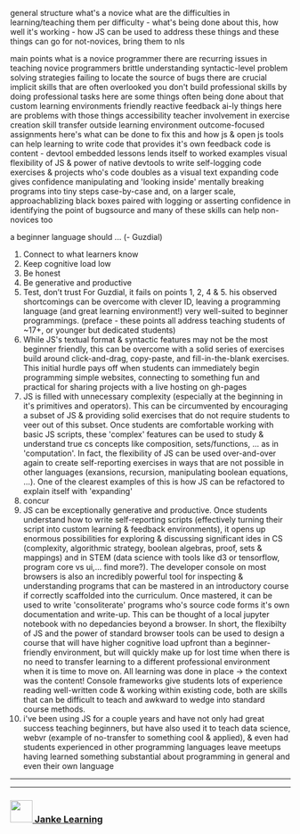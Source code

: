general structure
  what's a novice 
  what are the difficulties in learning/teaching them
    per difficulty
    - what's being done about this, how well it's working 
    - how JS can be used to address these things
  and these things can go for not-novices, bring them to nls

main points
  what is a novice programmer
  there are recurring issues in teaching novice programmers
    brittle understanding
    syntactic-level problem solving strategies
    failing to locate the source of bugs
  there are crucial implicit skills that are often overlooked
    you don't build professional skills by doing professional tasks
  here are some things often being done about that
    custom learning environments
    friendly reactive feedback
    ai-ly things
  here are problems with those things
    accessibility
    teacher involvement in exercise creation
    skill transfer outside learning environment
    outcome-focused assignments
  here's what can be done to fix this and how js & open js tools can help
    learning to write code that provides it's own feedback
    code is content - devtool embedded lessons
      lends itself to worked examples
    visual flexibility of JS & power of native devtools to
      write self-logging code
      exercises & projects who's code doubles as a visual text
    expanding code gives
      confidence manipulating and 'looking inside'
      mentally breaking programs into tiny steps
        case-by-case and, on a larger scale, approachablizing black boxes
      paired with logging or asserting
        confidence in identifying the point of bugsource
  and many of these skills can help non-novices too

a beginner language should ... (- Guzdial)
1. Connect to what learners know
2. Keep cognitive load low
3. Be honest
4. Be generative and productive
5. Test, don’t trust
For Guzdial, it fails on points 1, 2, 4 & 5. his observed shortcomings can be overcome with clever ID, leaving a programming language (and great learning environment!) very well-suited to beginner programmings. (preface - these points all address teaching students of ~17+, or younger but dedicated students)
1. While JS's textual format & syntactic features may not be the most beginner friendly, this can be overcome with a solid series of exercises build around click-and-drag, copy-paste, and fill-in-the-blank exercises. This initial hurdle pays off when students can immediately begin programming simple websites, connecting to something fun and practical for sharing projects with a live hosting on gh-pages
2. JS is filled with unnecessary complexity (especially at the beginning in it's primitives and operators).  This can be circumvented by encouraging a subset of JS & providing solid exercises that do not require students to veer out of this subset.  Once students are comfortable working with basic JS scripts, these 'complex' features can be used to study & understand true cs concepts like composition, sets/functions, ... as in 'computation'.  In fact, the flexibility of JS can be used over-and-over again to create self-reporting exercises in ways that are not possible in other languages (exansions, recursion, manipulating boolean equations, ...). One of the clearest examples of this is how JS can be refactored to explain itself with 'expanding'
3. concur
4. JS can be exceptionally generative and productive.  Once students understand how to write self-reporting scripts (effectively turning their script into custom learning & feedback environments), it opens up enormous possibilities for exploring & discussing significant ides in CS (complexity, algorithmic strategy, boolean algebras, proof, sets & mappings) and in STEM (data science with tools like d3 or tensorflow, program core vs ui,... find more?).  The developer console on most browsers is also an incredibly powerful tool for inspecting & understanding programs that can be mastered in an introductory course if correctly scaffolded into the curriculum. Once mastered, it can be used to write 'consoliterate' programs who's source code forms it's own documentation and write-up.  This can be thought of a local jupyter notebook with no depedancies beyond a browser. In short, the flexibilty of JS and the power of standard browser tools can be used to design a course that will have higher cognitive load upfront than a beginner-friendly environment, but will quickly make up for lost time when there is no need to transfer learning to a different professional environment when it is time to move on.  All learning was done in place -> the context was the content!  Console frameworks give students lots of experience reading well-written code & working within existing code, both are skills that can be difficult to teach and awkward to wedge into standard course methods.
5. i've been using JS for a couple years and have not only had great success teaching beginners, but have also used it to teach data science, webvr (example of no-transfer to something cool & applied), & even had students experienced in other programming languages leave meetups having learned something substantial about programming in general and even their own language


___
___
### <a href="http://janke-learning.org" target="_blank"><img src="https://user-images.githubusercontent.com/18554853/50098409-22575780-021c-11e9-99e1-962787adaded.png" width="40" height="40"></img> Janke Learning</a>
